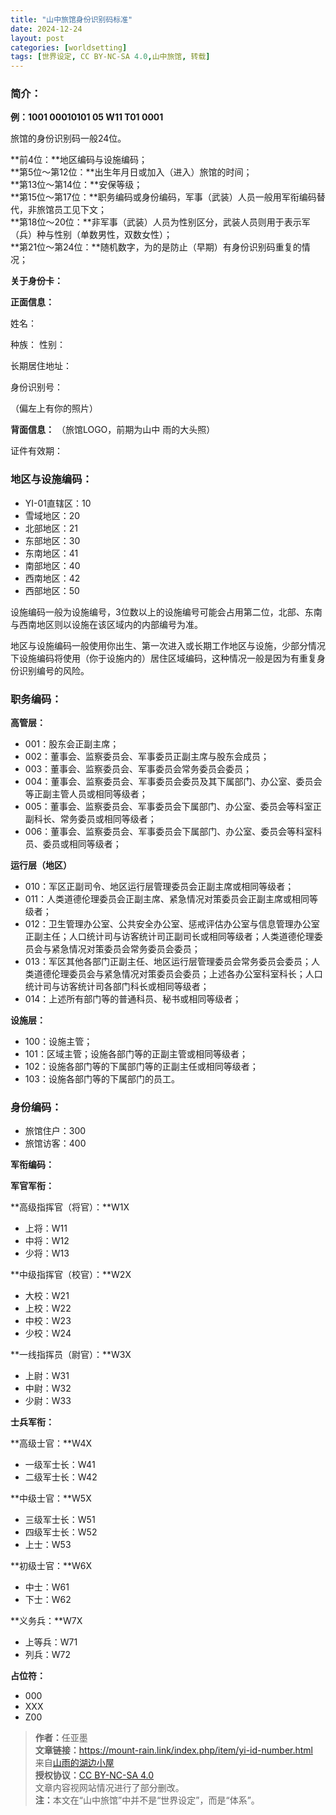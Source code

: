 ```yaml
---
title: "山中旅馆身份识别码标准"
date: 2024-12-24
layout: post
categories: [worldsetting]
tags: [世界设定, CC BY-NC-SA 4.0,山中旅馆, 转载]
---
```


### **简介：**

**例：1001 00010101 05 W11 T01 0001**

旅馆的身份识别码一般24位。

**前4位：**地区编码与设施编码；<br>
**第5位～第12位：**出生年月日或加入（进入）旅馆的时间；<br>
**第13位～第14位：**安保等级；<br>
**第15位～第17位：**职务编码或身份编码，军事（武装）人员一般用军衔编码替代，非旅馆员工见下文；<br>
**第18位～20位：**非军事（武装）人员为性别区分，武装人员则用于表示军（兵）种与性别（单数男性，双数女性）；<br>
**第21位～第24位：**随机数字，为的是防止（早期）有身份识别码重复的情况；

**关于身份卡：**

**正面信息：**

姓名：

种族：    性别：

长期居住地址：

身份识别号：

（偏左上有你的照片）

**背面信息：**
（旅馆LOGO，前期为山中 雨的大头照）

证件有效期：

### **地区与设施编码：**

- YI-01直辖区：10
- 雪域地区：20
- 北部地区：21
- 东部地区：30
- 东南地区：41
- 南部地区：40
- 西南地区：42
- 西部地区：50

设施编码一般为设施编号，3位数以上的设施编号可能会占用第二位，北部、东南与西南地区则以设施在该区域内的内部编号为准。

地区与设施编码一般使用你出生、第一次进入或长期工作地区与设施，少部分情况下设施编码将使用（你于设施内的）居住区域编码，这种情况一般是因为有重复身份识别编号的风险。

### **职务编码：**

**高管层：**
- 001：股东会正副主席；
- 002：董事会、监察委员会、军事委员正副主席与股东会成员；
- 003：董事会、监察委员会、军事委员会常务委员会委员；
- 004：董事会、监察委员会、军事委员会委员及其下属部门、办公室、委员会等正副主管人员或相同等级者；
- 005：董事会、监察委员会、军事委员会下属部门、办公室、委员会等科室正副科长、常务委员或相同等级者；
- 006：董事会、监察委员会、军事委员会下属部门、办公室、委员会等科室科员、委员或相同等级者；

**运行层（地区）**
- 010：军区正副司令、地区运行层管理委员会正副主席或相同等级者；
- 011：人类道德伦理委员会正副主席、紧急情况对策委员会正副主席或相同等级者；
- 012：卫生管理办公室、公共安全办公室、惩戒评估办公室与信息管理办公室正副主任；人口统计司与访客统计司正副司长或相同等级者；人类道德伦理委员会与紧急情况对策委员会常务委员会委员；
- 013：军区其他各部门正副主任、地区运行层管理委员会常务委员会委员；人类道德伦理委员会与紧急情况对策委员会委员；上述各办公室科室科长；人口统计司与访客统计司各部门科长或相同等级者；
- 014：上述所有部门等的普通科员、秘书或相同等级者；

**设施层：**
- 100：设施主管；
- 101：区域主管；设施各部门等的正副主管或相同等级者；
- 102：设施各部门等的下属部门等的正副主任或相同等级者；
- 103：设施各部门等的下属部门的员工。

### **身份编码：**
- 旅馆住户：300
- 旅馆访客：400

**军衔编码：**

**军官军衔：**

**高级指挥官（将官）：**W1X
- 上将：W11
- 中将：W12
- 少将：W13

**中级指挥官（校官）：**W2X
- 大校：W21
- 上校：W22
- 中校：W23
- 少校：W24

**一线指挥员（尉官）：**W3X
- 上尉：W31
- 中尉：W32
- 少尉：W33

**士兵军衔：**

**高级士官：**W4X
- 一级军士长：W41
- 二级军士长：W42

**中级士官：**W5X
- 三级军士长：W51
- 四级军士长：W52
- 上士：W53

**初级士官：**W6X
- 中士：W61
- 下士：W62

**义务兵：**W7X
- 上等兵：W71
- 列兵：W72

**占位符：**
- 000
- XXX
- Z00


<blockquote>
<p><strong>作者：</strong>任亚墨<br>
<strong>文章链接：</strong><a href="https://mount-rain.link/index.php/item/yi-id-number.html" target="_blank">https://mount-rain.link/index.php/item/yi-id-number.html</a><br>
来自<a href="https://mount-rain.link" target="_blank">山雨的湖边小屋</a><br>
<strong>授权协议：</strong><a href="https://creativecommons.org/licenses/by-nc-sa/4.0/" target="_blank">CC BY-NC-SA 4.0</a><br>
文章内容视网站情况进行了部分删改。<br>
<strong>注：</strong>本文在“山中旅馆”中并不是“世界设定”，而是“体系”。</p>
</blockquote>
